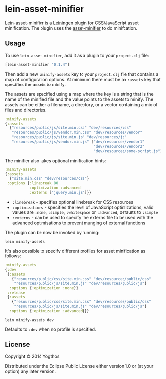 # lein-asset-minifier

Lein-asset-minifier is a [Leiningen](https://github.com/technomancy/leiningen) plugin for CSS/JavaScript asset minification. The plugin uses the [asset-minifier](https://github.com/yogthos/asset-minifier) to do minifcation.

## Usage

To use `lein-asset-minifier`, add it as a plugin to your `project.clj` file:

```clojure
[lein-asset-minifier "0.1.4"]
```

Then add a new `:minify-assets` key to your `project.clj` file that contains a map of configuration options.
At minimum there must be an `:assets` key that specifies the assets to minify.

The assets are specified using a map where the key is a string that is the name of the minified file and the
value points to the assets to minify. The assets can be either a filename, a directory, or a vector containing
a mix of files and directories.

```clojure
:minify-assets
{:assets
  {"resources/public/js/site.min.css" "dev/resources/css"
   "resources/public/js/vendor.min.css" "dev/resources/vendor"
   "resources/public/js/site.min.js" "dev/resources/js"
   "resources/public/js/vendor.min.js" ["dev/resources/vendor1"
                                        "dev/resources/vendor2"
                                        "dev/resources/some-script.js"]}}
```

The minifier also takes optional minification hints:

```clojure
:minify-assets
{:assets
  {"site.min.css" "dev/resources/css"}
 :options {:linebreak 80
           :optimization :advanced
           :externs ["jquery.min.js"]}}
```

* `:linebreak` - specifies optional linebreak for CSS resources
* `:optimizations` - specifies the level of JavaScript optimizations, valid values are `:none`, `:simple`, `:whitespace` or `:advanced`, defaults to `:simple`
* `:externs` - can be used to specify the externs file to be used with the advanced optimisations to prevent munging of external functions

The plugin can be now be invoked by running:

```
lein minify-assets

```

It's also possible to specify different profiles for asset minification as follows:

```clojure
:minify-assets
{:dev
 {:assets
   {"resources/public/css/site.min.css" "dev/resources/public/css"
    "resources/public/js/site.min.js" "dev/resources/public/js"}
  :options {:optimization :none}}
 :release
 {:assets
   {"resources/public/css/site.min.css" "dev/resources/public/css"
    "resources/public/js/site.min.js" "dev/resources/public/js"}
  :options {:optimization :advanced}}}
```

```
lein minify-assets dev
```

Defaults to `:dev` when no profile is specified.





## License

Copyright © 2014 Yogthos

Distributed under the Eclipse Public License either version 1.0 or (at
your option) any later version.
